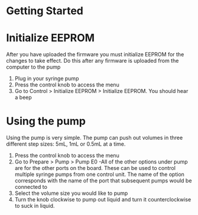 # Getting Started

# Initialize EEPROM
After you have uploaded the firmware you must initialize EEPROM for the changes to take effect. Do this after any firmware is uploaded from the computer to the pump
1. Plug in your syringe pump
2. Press the control knob to access the menu
3. Go to Control > Initialize EEPROM > Initialize EEPROM. You should hear a beep

# Using the pump

Using the pump is very simple. The pump can push out volumes in three different step sizes: 5mL, 1mL or 0.5mL at a time.
1. Press the control knob to access the menu
2. Go to Prepare > Pump > Pump E0
     -All of the other options under pump are for the other ports on the board. These can be used to control multiple syringe pumps from one control unit. The name of the option corresponds with the name of the port that subsequent pumps would be connected to
3. Select the volume size you would like to pump
4. Turn the knob clockwise to pump out liquid and turn it counterclockwise to suck in liquid.
